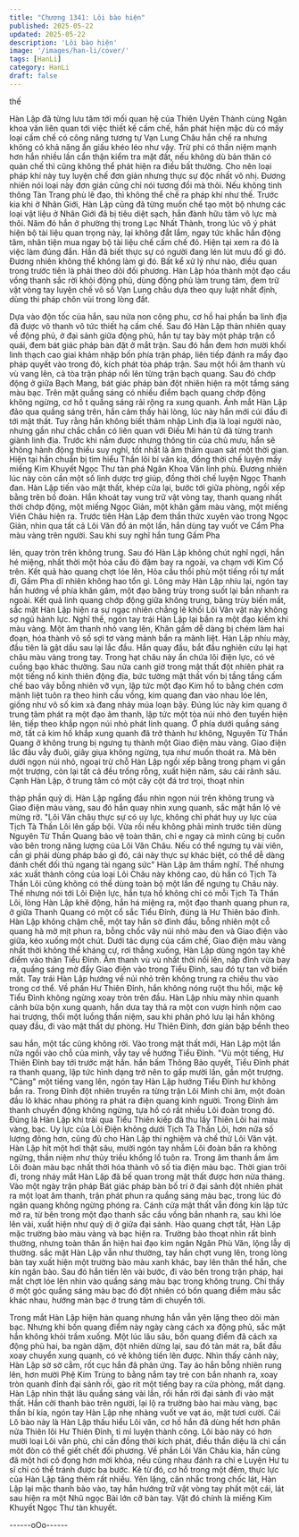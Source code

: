 ```yaml
---
title: "Chương 1341: Lôi bào hiện"
published: 2025-05-22
updated: 2025-05-22
description: 'Lôi bào hiện'
image: '/images/han-li/cover/'
tags: [HanLi]
category: HanLi
draft: false
---
```


thế

Hàn Lập đã từng lưu tâm tới mối quan hệ của Thiên Uyên Thành
cùng Ngân khoa văn liên quan tới việc thiết kế cấm chế, hắn phát
hiện mặc dù có mấy loại cấm chế có công năng tương tự Vạn
Lung Châu hắn chế ra nhưng không có khả năng ẩn giấu khéo
léo như vậy.
Trừ phi có thần niệm mạnh hơn hắn nhiều lần cẩn thận kiểm tra
mặt đất, nếu không dù bản thân có quản chế thì cũng không thể
phát hiện ra điều bất thường.
Cho nên loại pháp khí này tuy luyện chế đơn giản nhưng thực sự
độc nhất vô nhị. Đương nhiên nói loại này đơn giản cũng chỉ nói
tương đối mà thôi. Nếu không tinh thông Tàn Trang phù lê đạo,
thì không thể chế ra pháp khí như thế. Trước kia khi ở Nhân Giới,
Hàn Lập cũng đã từng muốn chế tạo một bộ nhưng các loại vật
liệu ở Nhân Giới đã bị tiêu diệt sạch, hắn đành hữu tâm vô lực mà
thôi.
Năm đó hắn ở phường thị trong Lạc Nhất Thành, trong lúc vô ý
phát hiện bộ tài liệu quan trọng này, lại không đắt lắm, ngay tức
khắc hắn động tâm, nhân tiện mua ngay bộ tài liệu chế cấm chế
đó. Hiện tại xem ra đó là việc làm đúng đắn.
Hắn đã biết thực sự có người đang lén lút mưu đồ gì đó. Đương
nhiên không thể không làm gì đó. Bất kể xử lý như nào, điều quan
trong trước tiên là phải theo dõi đối phương.
Hàn Lập hóa thành một đạo cầu vồng thanh sắc rời khỏi động
phủ, dùng động phủ làm trung tâm, đem trữ vật vòng tay luyện
chế vô số Vạn Lung châu dựa theo quy luật nhất định, dùng thi
pháp chôn vùi trong lòng đất.

Dựa vào độn tốc của hắn, sau nửa non công phu, cơ hồ hai phần
ba linh địa đã được vô thanh vô tức thiết hạ cấm chế.
Sau đó Hàn Lập thản nhiên quay về động phủ, ở đại sảnh giữa
động phủ, hắn tự tay bày một pháp trận cổ quái, đem bát giác
pháp bàn đặt ở mắt trận.
Sau đó hắn đem hơn mười khối linh thạch cao giai khảm nhập
bốn phía trận pháp, liên tiếp đánh ra mấy đạo pháp quyết vào
trong đó, kích phát tòa pháp trận.
Sau một hồi âm thanh vù vù vang lên, cả tòa trận pháp nổi lên
từng trận bạch quang. Sau đó chớp động ở giữa Bạch Mang, bát
giác pháp bàn đột nhiên hiện ra một tầmg sáng màu bạc. Trên
mặt quầng sáng có nhiều điểm bạch quang chớp động không
ngừng, cơ hồ t quầng sáng rải rộng ra xung quanh.
Ánh mắt Hàn Lập đảo qua quầng sáng trên, hắn cảm thấy hài
lòng, lúc này hắn mới cúi đầu đi tới mật thất.
Tuy rằng hắn không biết thâm nhập Linh địa là loại người nào,
nhưng gần như chắc chắn có liên quan với Điếu Mi hán tử đã
từng tranh giành linh địa. Trước khi nắm được nhưng thông tin
của chủ mưu, hắn sẽ không hành động thiếu suy nghĩ, tốt nhất là
âm thầm quan sát một thời gian.
Hiện tại hắn chuẩn bị tìm hiểu Thần lôi bí văn kia, đồng thời chế
luyện mấy miếng Kim Khuyết Ngọc Thư tàn phá Ngân Khoa Văn
linh phù. Đương nhiên lúc này còn cần một số linh dược trợ giúp,
đồng thời chế luyện Ngọc Thanh đan. Hàn Lập tiến vào mật thất,
khép cửa lại, bước tới giữa phòng, ngồi xếp bằng trên bồ đoàn.
Hắn khoát tay vung trữ vật vòng tay, thanh quang nhất thời chớp
động, một miếng Ngọc Giản, một khăn gấm màu vàng, một miếng
Viên Châu hiện ra.
Trước tiên Hàn Lập đem thần thức xuyên vào trong Ngọc Giản,
nhìn qua tất cả Lôi Văn đồ án một lần, hắn dùng tay vuốt ve Cẩm
Pha màu vàng trên người. Sau khi suy nghĩ hắn tung Gấm Pha

lên, quay tròn trên không trung.
Sau đó Hàn Lập không chút nghĩ ngợi, hắn hé miệng, nhất thời
một hỏa cầu đỏ đậm bay ra ngoài, va chạm với Kim Cổ trên.
Kết quả hào quang chợt lóe lên, Hỏa cầu thổi phù một tiếng rồi tự
mất đi, Gấm Pha dĩ nhiên không hao tổn gì. Lông mày Hàn Lập
nhíu lại, ngón tay hắn hướng về phía khăn gấm, một đạo băng
trùy trong suốt lại bắn nhanh ra ngoài. Kết quả linh quang chớp
động giữa không trung, băng trùy biến mất, sắc mặt Hàn Lập hiện
ra sự ngạc nhiên chẳng lẽ khối Lôi Văn vật này không sợ ngũ
hành lực. Nghĩ thế, ngón tay trái Hàn Lập lại bắn ra một đạo kiếm
khí màu vàng.
Một âm thanh nhỏ vang lên, Khăn gấm dễ dàng bị chém làm hai
đoạn, hóa thành vô số sợi tơ vàng mảnh bắn ra mãnh liệt. Hàn
Lập nhíu mày, đầu tiên là gật dầu sau lại lắc đầu. Hắn quay đầu,
bắt đầu nghiên cứu lại hạt châu màu vàng trong tay. Trong hạt
châu này ẩn chứa lôi điện lực, có vẻ cuồng bạo khác thường.
Sau nửa canh giờ trong mật thất đột nhiên phát ra một tiếng nổ
kinh thiên động địa, bức tường mật thất vốn bị tầng tầng cấm chế
bao vây bỗng nhiên vỡ vụn, lập tức một đạo Kim hồ to bằng chén
cơm mãnh liệt tuôn ra theo hình cầu vồng, kim quang đan vào
nhau lóe lên, giống như vô số kim xà đang nhảy múa loạn bậy.
Đúng lúc này kim quang ở trung tâm phát ra một đạo âm thanh,
lập tức một tòa núi nhỏ đen tuyền hiện lên, tiếp theo khắp ngọn
núi nhỏ phát linh quang.
Ở phía dưới quầng sáng mờ, tất cả kim hồ khắp xung quanh đã
trở thành hư không, Nguyên Từ Thần Quang ở không trung bị
ngưng tụ thành một Giao điện màu vàng. Giao điện lắc đầu vẫy
đuôi, giãy giụa không ngừng, tựa như muốn thoát ra.
Mà bên dưới ngọn núi nhỏ, ngoại trừ chỗ Hàn Lập ngồi xếp bằng
trong phạm vi gần một trượng, còn lại tất cả đều trống rỗng, xuất
hiện năm, sáu cái rãnh sâu.
Cạnh Hàn Lập, ở trung tâm có một cây cột đá trơ trọi, thoạt nhìn

thập phần quỷ dị.
Hàn Lập ngẩng đầu nhìn ngọn núi trên không trung và Giao điện
màu vàng, sau đó hắn quay nhìn xung quanh, sắc mặt hắn lộ vẻ
mừng rỡ.
"Lôi Văn châu thực sự có uy lực, không chỉ phát huy uy lực của
Tịch Tà Thần Lôi lên gấp bội. Vừa rồi nếu không phải mình trước
tiên dùng Nguyên Từ Thần Quang bảo vệ toàn thân, chỉ e ngay cả
mình cũng bị cuốn vào bên trong năng lượng của Lôi Văn Châu.
Nếu có thể ngưng tụ vài viên, cần gì phải dùng pháp bảo gì đó,
cái này thực sự khác biệt, có thể dễ dàng đánh chết đối thủ ngang
tài ngang sức" Hàn Lập âm thầm nghĩ.
Thế nhưng xác xuất thành công của loại Lôi Châu này không cao,
dù hắn có Tịch Tà Thần Lôi cũng không có thể dùng toàn bộ một
lần để ngưng tụ Châu này. Thế nhưng nói tới Lôi Điện lực, hắn
tựa hồ không chỉ có mỗi Tịch Tà Thần Lôi, lòng Hàn Lập khẽ
động, hắn há miệng ra, một đạo thanh quang phun ra, ở giữa
Thanh Quang có một cổ sắc Tiểu Đỉnh, đúng là Hư Thiên bảo
đỉnh.
Hàn Lập không chậm chễ, một tay hắn sờ đỉnh đầu, bỗng nhiên
một cỗ quang hà mờ mịt phun ra, bỗng chốc vây núi nhỏ màu đen
và Giao điện vào giữa, kéo xuống một chút. Dưới tác dụng của
cấm chế, Giao điện màu vàng nhất thời không thể kháng cự, rơi
thẳng xuống, Hàn Lập dùng ngón tay khẽ điểm vào thân Tiểu
Đỉnh.
Âm thanh vù vù nhất thời nổi lên, nắp đỉnh vừa bay ra, quầng
sáng mờ đẩy Giao điện vào trong Tiểu Đỉnh, sau đó tự tan vỡ
biến mất. Tay trái Hàn Lập hướng về núi nhỏ trên không trung ra
chiêu thu vào trong cơ thể. Về phần Hư Thiên Đỉnh, hắn không
nóng ruột thu hồi, mặc kệ Tiểu Đỉnh không ngừng xoay tròn trên
đầu.
Hàn Lập nhíu mày nhìn quanh cảnh bừa bộn xung quanh, hắn
dưa tay thả ra một con vượn hình nộm cao hai trượng, thổi một
luồng thần niệm, sau khi phân phó lưu lại hắn không quay đầu, đi
vào mật thất dự phòng. Hư Thiên Đỉnh, đơn giản bập bềnh theo

sau hắn, một tấc cũng không rời. Vào trong mật thất mới, Hàn
Lập một lần nữa ngồi vào chỗ của mình, vẫy tay về hướng Tiểu
Đỉnh. "Vù một tiếng, Hư Thiên Đỉnh bay tới trước mặt hắn. hắn
bấm Thông Bảo quyết, Tiểu Đỉnh phát ra thanh quang, lập tức
hình dạng trở nên to gấp mười lần, gần một trượng. "Cảng" một
tiếng vang lên, ngón tay Hàn Lập hướng Tiểu Đỉnh hư không bắn
ra.
Trong Đỉnh đột nhiên truyền ra từng trận Lôi Minh chi âm, một
đoàn đầu lô khác nhau phóng ra phát ra điện quang kinh người.
Trong Đỉnh âm thanh chuyển động không ngừng, tựa hồ có rất
nhiều Lôi đoàn trong đó.
Đúng là Hàn Lập khi trải qua Tiểu Thiên kiếp đã thu lấy Thiên Lôi
hai màu vàng, bạc. Uy lực của Lôi Điện không dưới Tịch Tà Thần
Lôi, hơn nữa số lượng đông hơn, cũng đủ cho Hàn Lập thí
nghiệm và chế thử Lôi Văn vật. Hàn Lập hít một hơi thật sâu,
mười ngón tay nhắm Lôi đoàn bắn ra không ngừng, thần niệm
như thủy triều khổng lồ tuôn ra. Trong âm thanh ầm ầm Lôi đoàn
màu bạc nhất thời hóa thành vô số tia điện màu bạc.
Thời gian trôi đi, trong nháy mắt Hàn Lập đã bế quan trong mật
thất được hơn nửa tháng.
Vào một ngày trận pháp Bát giác pháp bàn bố trí ở đại sảnh đột
nhiên phát ra một lọat âm thanh, trận phát phun ra quầng sáng
màu bạc, trong lúc đó ngân quang không ngừng phóng ra.
Cánh cửa mật thất vẫn đóng kín lập tức mở ra, từ bên trong một
đạo thanh sắc cầu vồng bắn nhanh ra, sau khi lóe lên vài, xuất
hiện như quỷ dị ở giữa đại sảnh. Hào quang chợt tắt, Hàn Lập
mặc trường bào màu vàng và bạc hiện ra. Trường bào thoạt nhìn
rất bình thường, nhưng toàn thân ẩn hiện hai đạo kim ngân Ngân
Phù Văn, lộng lẫy dị thường. sắc mặt Hàn Lập vẫn như thường,
tay hắn chợt vung lên, trong lòng bàn tay xuất hiện một trường
bào màu xanh khác, bay lên thân thể hắn, che kín ngân bào. Sau
đó hắn tiến lên vài bước, đi vào bên trong trận pháp, hai mắt chợt
lóe lên nhìn vào quầng sáng màu bạc trong không trung. Chỉ thấy
ở một góc quầng sáng màu bạc đó đột nhiên có bốn quang điểm
màu sắc khác nhau, hướng màn bạc ở trung tâm di chuyển tới.

Trong mắt Hàn Lập hiện hàn quang nhưng hắn vẫn yên lặng theo
dõi màn bạc. Nhưng khi bốn quang điểm này ngày càng cách xa
động phủ, sắc mặt hắn không khỏi trầm xuống.
Một lúc lâu sâu, bốn quang điểm đã cách xa động phủ hai, ba
ngàn dặm, đột nhiên dừng lại, sau đó tản mát ra, bắt đầu xoay
chuyển xung quanh, có vẻ không tiến lên được. Nhìn thấy cảnh
này, Hàn Lập sờ sờ cằm, rốt cục hắn đã phản ứng.
Tay áo hắn bỗng nhiên rung lên, hơn mười Phệ Kim Trùng to
bằng nắm tay trẻ con bắn nhanh ra, xoay tròn quanh đỉnh đại
sảnh rồi, gào rít một tiếng bay ra cửa phòng, mất dạng. Hàn Lập
nhìn thật lâu quầng sáng vài lần, rồi hắn rời đại sảnh đi vào mật
thất. Hắn cởi thanh bào trên người, lại lộ ra trường bào hai màu
vàng, bạc thần bí kia, ngón tay Hàn Lập nhẹ nhàng vuốt ve vạt
áo, mặt tươi cười.
Cái Lô bào này là Hàn Lập thấu hiểu Lôi văn, cơ hồ hắn đã dùng
hết hơn phân nửa Thiên lôi Hư Thiên Đỉnh, tỉ mỉ luyện thành
công.
Lôi bào này có hơn mười loại Lôi văn phù, chỉ cần đồng thời kích
phát, điều thần diệu là chỉ cần môt đòn có thể giết chết đối
phương.
Về phần Lôi Văn Châu kia, hắn cũng đã một hơi cô đọng hơn mời
khỏa, nếu cũng nhau đánh ra chỉ e Luyện Hư tu sĩ chỉ có thể tránh
được ba bước.
Kẻ từ đó, cơ hồ trong một đêm, thực lực của Hàn Lập tăng thêm
rất nhiều.
Yên lặng, cân nhắc trong chốc lát, Hàn Lập lại mặc thanh bào
vào, tay hắn hướng trữ vật vòng tay phất một cái, lát sau hiện ra
một Nhũ ngọc Bài lớn cỡ bàn tay.
Vật đó chính là miếng Kim Khuyết Ngọc Thư tàn khuyết.

------oOo------
